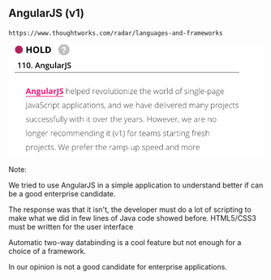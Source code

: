 ##  AngularJS (v1)
```HTML
https://www.thoughtworks.com/radar/languages-and-frameworks
```
<img src="resources/angular.png"/>

Note:

We tried to use AngularJS in a simple application to understand better if can be a good enterprise candidate.

The response was that it isn't, the developer must do a lot of scripting to make what we did in few lines of Java code showed before.
HTML5/CSS3 must be written for the user interface 

Automatic two-way databinding is a cool feature but not enough for a choice of a framework.

In our opinion is not a good candidate for enterprise applications.
